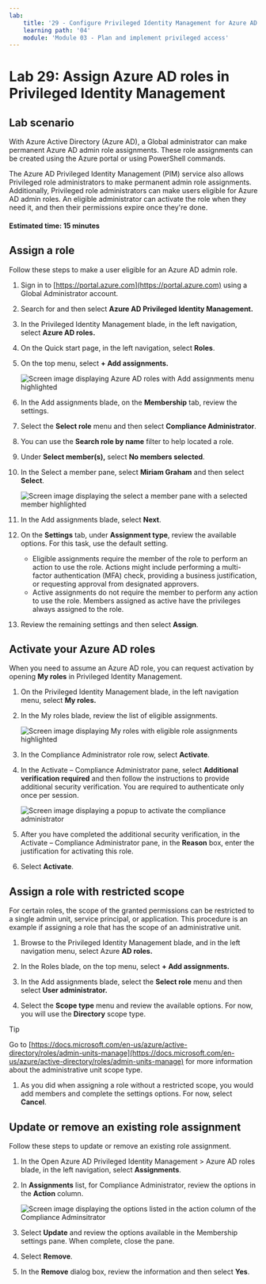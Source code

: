 ```yaml
---
lab:
    title: '29 - Configure Privileged Identity Management for Azure AD roles'
    learning path: '04'
    module: 'Module 03 - Plan and implement privileged access'
---
```


# Lab 29: Assign Azure AD roles in Privileged Identity Management

## Lab scenario

With Azure Active Directory (Azure AD), a Global administrator can make permanent Azure AD admin role assignments. These role assignments can be created using the Azure portal or using PowerShell commands.

The Azure AD Privileged Identity Management (PIM) service also allows Privileged role administrators to make permanent admin role assignments. Additionally, Privileged role administrators can make users eligible for Azure AD admin roles. An eligible administrator can activate the role when they need it, and then their permissions expire once they're done.

#### Estimated time: 15 minutes

## Assign a role

Follow these steps to make a user eligible for an Azure AD admin role.

1. Sign in to [https://portal.azure.com](https://portal.azure.com) using a Global Administrator account.

1. Search for and then select **Azure AD Privileged Identity Management.**

1. In the Privileged Identity Management blade, in the left navigation, select **Azure AD roles.**

1. On the Quick start page, in the left navigation, select **Roles**.

1. On the top menu, select **+ Add assignments.**

    ![Screen image displaying Azure AD roles with Add assignments menu highlighted](./media/lp4-mod3-pim-assign-role.png)

1. In the Add assignments blade, on the **Membership** tab, review the settings.

1. Select the **Select role** menu and then select **Compliance Administrator**.

1. You can use the **Search role by name** filter to help located a role.

1. Under **Select member(s),** select **No members selected**.

1. In the Select a member pane, select **Miriam Graham** and then select **Select**.

    ![Screen image displaying the select a member pane with a selected member highlighted](./media/lp4-mod3-pim-add-role-assignment.png)

1. In the Add assignments blade, select **Next**.

1. On the **Settings** tab, under **Assignment type**, review the available options. For this task, use the default setting.

    - Eligible assignments require the member of the role to perform an action to use the role. Actions might include performing a multi-factor authentication (MFA) check, providing a business justification, or requesting approval from designated approvers.
    - Active assignments do not require the member to perform any action to use the role. Members assigned as active have the privileges always assigned to the role.

1. Review the remaining settings and then select **Assign**.

## Activate your Azure AD roles

When you need to assume an Azure AD role, you can request activation by opening **My roles** in Privileged Identity Management.

1. On the Privileged Identity Management blade, in the left navigation menu, select **My roles.**

1. In the My roles blade, review the list of eligible assignments.

    ![Screen image displaying My roles with eligible role assignments highlighted](./media/lp4-mod3-my-roles.png)

1. In the Compliance Administrator role row, select **Activate**.

1. In the Activate – Compliance Administrator pane, select **Additional verification required** and then follow the instructions to provide additional security verification. You are required to authenticate only once per session.

    ![Screen image displaying a popup to activate the compliance administrator](./media/lp4-mod3-pim-activate-role.png)

1. After you have completed the additional security verification, in the Activate – Compliance Administrator pane, in the **Reason** box, enter the justification for activating this role.

1. Select **Activate**.

## Assign a role with restricted scope

For certain roles, the scope of the granted permissions can be restricted to a single admin unit, service principal, or application. This procedure is an example if assigning a role that has the scope of an administrative unit.

1. Browse to the Privileged Identity Management blade, and in the left navigation menu, select Azure **AD roles.**

1. In the Roles blade, on the top menu, select **+ Add assignments.**

1. In the Add assignments blade, select the **Select role** menu and then select **User administrator.**

1. Select the **Scope type** menu and review the available options. For now, you will use the **Directory** scope type.

>[!Tip]
>Go to [https://docs.microsoft.com/en-us/azure/active-directory/roles/admin-units-manage](https://docs.microsoft.com/en-us/azure/active-directory/roles/admin-units-manage) for more information about the administrative unit scope type.

1. As you did when assigning a role without a restricted scope, you would add members and complete the settings options. For now, select **Cancel**.

## Update or remove an existing role assignment

Follow these steps to update or remove an existing role assignment.

1. In the Open Azure AD Privileged Identity Management > Azure AD roles blade, in the left navigation, select **Assignments**.

1. In **Assignments** list, for Compliance Administrator, review the options in the **Action** column.

    ![Screen image displaying the options listed in the action column of the Compliance Adminsitrator](./media/lp4-mod3-pim-edit-role-assignments.png)

1. Select **Update** and review the options available in the Membership settings pane. When complete, close the pane.

1. Select **Remove**.

1. In the **Remove** dialog box, review the information and then select **Yes**.
